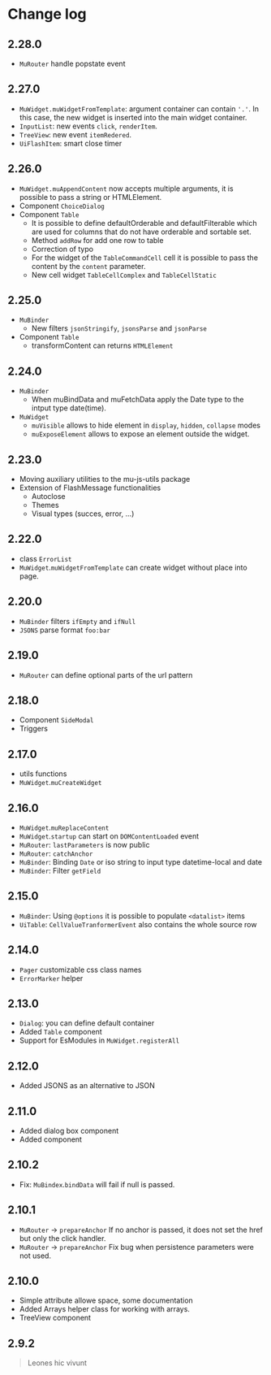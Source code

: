 # Change log

## 2.28.0

 - `MuRouter` handle popstate event

## 2.27.0

 - `MuWidget.muWidgetFromTemplate`: argument container can contain `'.'`. In this case, the new widget is inserted into the main widget container.
 - `InputList`: new events  `click`, `renderItem`.
 - `TreeView`: new event `itemRedered`.
 - `UiFlashItem`: smart close timer

## 2.26.0 

 - `MuWidget.muAppendContent` now accepts multiple arguments, it is possible to pass a string or HTMLElement.
 - Component `ChoiceDialog`
 - Component `Table` 
   - It is possible to define defaultOrderable and defaultFilterable which are used for columns that do not have orderable and sortable set.
   - Method `addRow` for add one row to table
   - Correction of typo
   - For the widget of the `TableCommandCell` cell it is possible to pass the content by the `content` parameter.
   - New cell widget `TableCellComplex` and `TableCellStatic` 

## 2.25.0

- `MuBinder`
  - New filters `jsonStringify`, `jsonsParse` and `jsonParse`
- Component `Table`
  - transformContent can returns `HTMLElement`

## 2.24.0

 - `MuBinder`
   - When muBindData and muFetchData apply the Date type to the intput type date(time).
 - `MuWidget`
   - `muVisible` allows to hide element in `display`, `hidden`, `collapse` modes
   - `muExposeElement` allows to expose an element outside the widget.

## 2.23.0

 - Moving auxiliary utilities to the mu-js-utils package
 - Extension of FlashMessage functionalities
   - Autoclose
   - Themes
   - Visual types (succes, error, ...)

## 2.22.0

 - class `ErrorList`
 - `MuWidget`.`muWidgetFromTemplate` can create widget without place into page.

## 2.20.0

 - `MuBinder` filters `ifEmpty` and `ifNull`
 - `JSONS` parse format `foo:bar`
 
## 2.19.0

 - `MuRouter` can define optional parts of the url pattern 

## 2.18.0

 - Component `SideModal`
 - Triggers

## 2.17.0

 - utils functions
 - `MuWidget`.`muCreateWidget`

## 2.16.0
 - `MuWidget`.`muReplaceContent`
 - `MuWidget`.`startup` can start on `DOMContentLoaded` event
 - `MuRouter`: `lastParameters` is now public
 - `MuRouter`: `catchAnchor`
 - `MuBinder`: Binding `Date` or iso string to input type datetime-local and date
 - `MuBinder`: Filter `getField`

## 2.15.0

 - `MuBinder`: Using `@options` it is possible to populate `<datalist>` items
 - `UiTable`: `CellValueTranformerEvent` also contains the whole source row

## 2.14.0

 - `Pager` customizable css class names
 - `ErrorMarker` helper

## 2.13.0

 - `Dialog`: you can define default container
 - Added `Table` component
 - Support for EsModules in `MuWidget.registerAll`

## 2.12.0

 - Added JSONS as an alternative to JSON

## 2.11.0

 - Added dialog box component
 - Added component

## 2.10.2

 - Fix: `MuBindex`.`bindData` will fail if null is passed.

## 2.10.1

 - `MuRouter` -> `prepareAnchor` If no anchor is passed, it does not set the href but only the click handler.
 - `MuRouter` -> `prepareAnchor` Fix bug when persistence parameters were not used.

## 2.10.0

 - Simple attribute allowe space, some documentation
 - Added Arrays helper class for working with arrays.
 - TreeView component

## 2.9.2

>
> Leones hic vivunt
>
